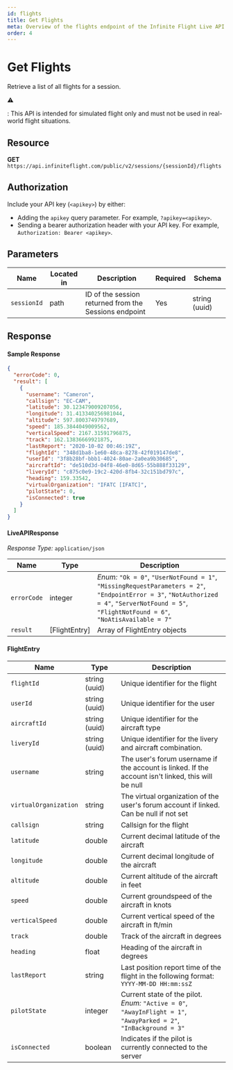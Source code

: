 ```yaml
---
id: flights
title: Get Flights
meta: Overview of the flights endpoint of the Infinite Flight Live API
order: 4
---
```


# Get Flights

Retrieve a list of all flights for a session.

⚠️

: This API is intended for simulated flight only and must not be used in real-world flight situations.

## Resource

**GET** `https://api.infiniteflight.com/public/v2/sessions/{sessionId}/flights`

## Authorization

Include your API key (`<apikey>`) by either:

- Adding the `apikey` query parameter. For example, `?apikey=<apikey>`.
- Sending a bearer authorization header with your API key. For example, `Authorization: Bearer <apikey>`.

## Parameters

| Name        | Located in | Description                                           | Required | Schema        |
| ----------- | ---------- | ----------------------------------------------------- | -------- | ------------- |
| `sessionId` | path       | ID of the session returned from the Sessions endpoint | Yes      | string (uuid) |

## Response

#### Sample Response

```json
{
  "errorCode": 0,
  "result": [
    {
      "username": "Cameron",
      "callsign": "EC-CAM",
      "latitude": 30.123479009207056,
      "longitude": 31.413340256981044,
      "altitude": 597.8003749797689,
      "speed": 185.3844049009562,
      "verticalSpeed": 2167.31591796875,
      "track": 162.13836669921875,
      "lastReport": "2020-10-02 00:46:19Z",
      "flightId": "348d1ba8-1e60-48ca-8278-42f019147de8",
      "userId": "3f8b28bf-bbb1-4024-80ae-2a0ea9b30685",
      "aircraftId": "de510d3d-04f8-46e0-8d65-55b888f33129",
      "liveryId": "c875c0e9-19c2-420d-8fb4-32c151bd797c",
      "heading": 159.33542,
      "virtualOrganization": "IFATC [IFATC]",
      "pilotState": 0,
      "isConnected": true
    }
  ]
}
```

#### LiveAPIResponse

*Response Type:* `application/json`

| Name        | Type          | Description                                                  |
| ----------- | ------------- | ------------------------------------------------------------ |
| `errorCode` | integer       | _Enum:_ `"Ok = 0"`, `"UserNotFound = 1"`, `"MissingRequestParameters = 2"`, `"EndpointError = 3"`, `"NotAuthorized = 4"`, `"ServerNotFound = 5"`, `"FlightNotFound = 6"`, `"NoAtisAvailable = 7"` |
| `result`    | [FlightEntry] | Array of FlightEntry objects                                 |

#### FlightEntry

| Name                  | Type          | Description                                                  |
| --------------------- | ------------- | ------------------------------------------------------------ |
| `flightId`            | string (uuid) | Unique identifier for the flight                             |
| `userId`              | string (uuid) | Unique identifier for the user                               |
| `aircraftId`          | string (uuid) | Unique identifier for the aircraft type                      |
| `liveryId`            | string (uuid) | Unique identifier for the livery and aircraft combination.    |
| `username`            | string        | The user's forum username if the account is linked. If the account isn't linked, this will be null |
| `virtualOrganization` | string        | The virtual organization of the user's forum account if linked. Can be null if not set |
| `callsign`            | string        | Callsign for the flight                                      |
| `latitude`            | double        | Current decimal latitude of the aircraft                     |
| `longitude`           | double        | Current decimal longitude of the aircraft                    |
| `altitude`            | double        | Current altitude of the aircraft in feet                     |
| `speed`               | double        | Current groundspeed of the aircraft in knots                 |
| `verticalSpeed`       | double        | Current vertical speed of the aircraft in ft/min             |
| `track`               | double        | Track of the aircraft in degrees                             |
| `heading`             | float         | Heading of the aircraft in degrees                           |
| `lastReport`          | string        | Last position report time of the flight in the following format: `YYYY-MM-DD HH:mm:ssZ` |
| `pilotState`          | integer       | Current state of the pilot. _Enum:_ `"Active = 0"`, `"AwayInFlight = 1"`, `"AwayParked = 2"`, `"InBackground = 3"` |
| `isConnected`         | boolean       | Indicates if the pilot is currently connected to the server  |

